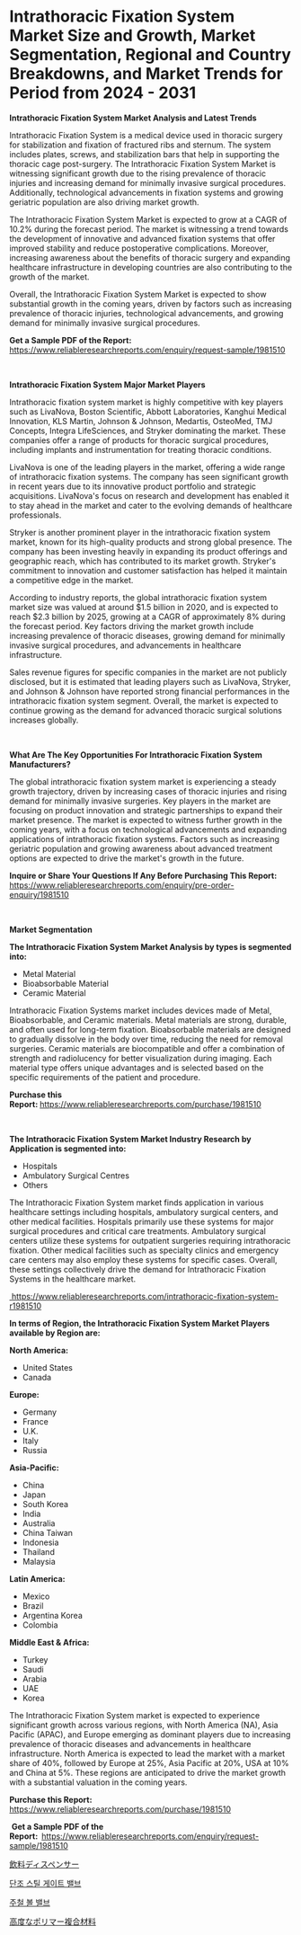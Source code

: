 <p><h1>Intrathoracic Fixation System Market Size and Growth, Market Segmentation, Regional and Country Breakdowns, and Market Trends for Period from 2024 -  2031</h1></p><p><strong>Intrathoracic Fixation System Market Analysis and Latest Trends</strong></p>
<p><p>Intrathoracic Fixation System is a medical device used in thoracic surgery for stabilization and fixation of fractured ribs and sternum. The system includes plates, screws, and stabilization bars that help in supporting the thoracic cage post-surgery. The Intrathoracic Fixation System Market is witnessing significant growth due to the rising prevalence of thoracic injuries and increasing demand for minimally invasive surgical procedures. Additionally, technological advancements in fixation systems and growing geriatric population are also driving market growth.</p><p>The Intrathoracic Fixation System Market is expected to grow at a CAGR of 10.2% during the forecast period. The market is witnessing a trend towards the development of innovative and advanced fixation systems that offer improved stability and reduce postoperative complications. Moreover, increasing awareness about the benefits of thoracic surgery and expanding healthcare infrastructure in developing countries are also contributing to the growth of the market.</p><p>Overall, the Intrathoracic Fixation System Market is expected to show substantial growth in the coming years, driven by factors such as increasing prevalence of thoracic injuries, technological advancements, and growing demand for minimally invasive surgical procedures.</p></p>
<p><strong>Get a Sample PDF of the Report:&nbsp;</strong> <a href="https://www.reliableresearchreports.com/enquiry/request-sample/1981510">https://www.reliableresearchreports.com/enquiry/request-sample/1981510</a></p>
<p>&nbsp;</p>
<p><strong>Intrathoracic Fixation System Major Market Players</strong></p>
<p><p>Intrathoracic fixation system market is highly competitive with key players such as LivaNova, Boston Scientific, Abbott Laboratories, Kanghui Medical Innovation, KLS Martin, Johnson & Johnson, Medartis, OsteoMed, TMJ Concepts, Integra LifeSciences, and Stryker dominating the market. These companies offer a range of products for thoracic surgical procedures, including implants and instrumentation for treating thoracic conditions.</p><p>LivaNova is one of the leading players in the market, offering a wide range of intrathoracic fixation systems. The company has seen significant growth in recent years due to its innovative product portfolio and strategic acquisitions. LivaNova's focus on research and development has enabled it to stay ahead in the market and cater to the evolving demands of healthcare professionals.</p><p>Stryker is another prominent player in the intrathoracic fixation system market, known for its high-quality products and strong global presence. The company has been investing heavily in expanding its product offerings and geographic reach, which has contributed to its market growth. Stryker's commitment to innovation and customer satisfaction has helped it maintain a competitive edge in the market.</p><p>According to industry reports, the global intrathoracic fixation system market size was valued at around $1.5 billion in 2020, and is expected to reach $2.3 billion by 2025, growing at a CAGR of approximately 8% during the forecast period. Key factors driving the market growth include increasing prevalence of thoracic diseases, growing demand for minimally invasive surgical procedures, and advancements in healthcare infrastructure.</p><p>Sales revenue figures for specific companies in the market are not publicly disclosed, but it is estimated that leading players such as LivaNova, Stryker, and Johnson & Johnson have reported strong financial performances in the intrathoracic fixation system segment. Overall, the market is expected to continue growing as the demand for advanced thoracic surgical solutions increases globally.</p></p>
<p>&nbsp;</p>
<p><strong>What Are The Key Opportunities For Intrathoracic Fixation System Manufacturers?</strong></p>
<p><p>The global intrathoracic fixation system market is experiencing a steady growth trajectory, driven by increasing cases of thoracic injuries and rising demand for minimally invasive surgeries. Key players in the market are focusing on product innovation and strategic partnerships to expand their market presence. The market is expected to witness further growth in the coming years, with a focus on technological advancements and expanding applications of intrathoracic fixation systems. Factors such as increasing geriatric population and growing awareness about advanced treatment options are expected to drive the market's growth in the future.</p></p>
<p><strong>Inquire or Share Your Questions If Any Before Purchasing This Report:</strong> <a href="https://www.reliableresearchreports.com/enquiry/pre-order-enquiry/1981510">https://www.reliableresearchreports.com/enquiry/pre-order-enquiry/1981510</a></p>
<p>&nbsp;</p>
<p><strong>Market Segmentation</strong></p>
<p><strong>The Intrathoracic Fixation System Market Analysis by types is segmented into:</strong></p>
<p><ul><li>Metal Material</li><li>Bioabsorbable Material</li><li>Ceramic Material</li></ul></p>
<p><p>Intrathoracic Fixation Systems market includes devices made of Metal, Bioabsorbable, and Ceramic materials. Metal materials are strong, durable, and often used for long-term fixation. Bioabsorbable materials are designed to gradually dissolve in the body over time, reducing the need for removal surgeries. Ceramic materials are biocompatible and offer a combination of strength and radiolucency for better visualization during imaging. Each material type offers unique advantages and is selected based on the specific requirements of the patient and procedure.</p></p>
<p><strong>Purchase this Report:&nbsp;</strong><a href="https://www.reliableresearchreports.com/purchase/1981510">https://www.reliableresearchreports.com/purchase/1981510</a></p>
<p>&nbsp;</p>
<p><strong>The Intrathoracic Fixation System Market Industry Research by Application is segmented into:</strong></p>
<p><ul><li>Hospitals</li><li>Ambulatory Surgical Centres</li><li>Others</li></ul></p>
<p><p>The Intrathoracic Fixation System market finds application in various healthcare settings including hospitals, ambulatory surgical centers, and other medical facilities. Hospitals primarily use these systems for major surgical procedures and critical care treatments. Ambulatory surgical centers utilize these systems for outpatient surgeries requiring intrathoracic fixation. Other medical facilities such as specialty clinics and emergency care centers may also employ these systems for specific cases. Overall, these settings collectively drive the demand for Intrathoracic Fixation Systems in the healthcare market.</p></p>
<p><a href="https://www.reliableresearchreports.com/intrathoracic-fixation-system-r1981510">&nbsp;https://www.reliableresearchreports.com/intrathoracic-fixation-system-r1981510</a></p>
<p><strong>In terms of Region, the Intrathoracic Fixation System Market Players available by Region are:</strong></p>
<p>
    <p> <strong> North America: </strong>
        <ul>
            <li>United States</li>
            <li>Canada</li>
        </ul>
        </p> 
    <p> <strong> Europe: </strong>
        <ul>
            <li>Germany</li>
            <li>France</li>
            <li>U.K.</li>
            <li>Italy</li>
            <li>Russia</li>
        </ul>
        </p> 
    <p> <strong> Asia-Pacific: </strong>
        <ul>
            <li>China</li>
            <li>Japan</li>
            <li>South Korea</li>
            <li>India</li>
            <li>Australia</li>
            <li>China Taiwan</li>
            <li>Indonesia</li>
            <li>Thailand</li>
            <li>Malaysia</li>
        </ul>
        </p> 
    <p> <strong> Latin America: </strong>
        <ul>
            <li>Mexico</li>
            <li>Brazil</li>
            <li>Argentina Korea</li>
            <li>Colombia</li>
        </ul>
        </p> 
    <p> <strong> Middle East & Africa: </strong>
        <ul>
            <li>Turkey</li>
            <li>Saudi</li>
            <li>Arabia</li>
            <li>UAE</li>
            <li>Korea</li>
        </ul>
    </p>
    </p>
<p><p>The Intrathoracic Fixation System market is expected to experience significant growth across various regions, with North America (NA), Asia Pacific (APAC), and Europe emerging as dominant players due to increasing prevalence of thoracic diseases and advancements in healthcare infrastructure. North America is expected to lead the market with a market share of 40%, followed by Europe at 25%, Asia Pacific at 20%, USA at 10% and China at 5%. These regions are anticipated to drive the market growth with a substantial valuation in the coming years.</p></p>
<p><strong>Purchase this Report: </strong><a href="https://www.reliableresearchreports.com/purchase/1981510">https://www.reliableresearchreports.com/purchase/1981510</a></p>
<p>&nbsp;<strong>Get a Sample PDF of the Report:&nbsp;&nbsp;</strong><a href="https://www.reliableresearchreports.com/enquiry/request-sample/1981510">https://www.reliableresearchreports.com/enquiry/request-sample/1981510</a></p>
<p><strong></strong></p>
<p><p><a href="https://medium.com/@lewisbechtelar1964/%E9%A3%B2%E6%96%99%E3%83%87%E3%82%A3%E3%82%B9%E3%83%9A%E3%83%B3%E3%82%B5%E3%83%BC%E5%B8%82%E5%A0%B4-%E7%AB%B6%E4%BA%89%E5%88%86%E6%9E%90-%E5%B8%82%E5%A0%B4%E5%8B%95%E5%90%91-2031%E5%B9%B4%E3%81%BE%E3%81%A7%E3%81%AE%E4%BA%88%E6%B8%AC-d926d012d1aa">飲料ディスペンサー</a></p><p><a href="https://medium.com/@pyscho67867/%EB%85%B8%EC%A1%B0%EC%B2%98-%EB%8D%B0%EC%9D%B4%ED%84%B0%EB%A5%BC-%ED%95%B4%EB%8F%85%ED%95%98%EA%B8%B0-%EC%8B%9C%EC%9E%A5-%EC%A0%90%EC%9C%A0%EC%9C%A8-%EB%8F%99%ED%96%A5-%EB%B0%8F-%EC%84%B1%EC%9E%A5-%ED%8C%A8%ED%84%B4-d4611ee0eb24">단조 스틸 게이트 밸브</a></p><p><a href="https://medium.com/@travisohan56562023/%EC%A3%BC%EC%B2%A0-%EB%B3%BC-%EB%B0%B8%EB%B8%8C-%EC%8B%9C%EC%9E%A5-%EB%B6%84%EC%84%9D-cagr-%EC%8B%9C%EC%9E%A5-%EC%84%B8%EB%B6%84%ED%99%94-%EB%B0%8F-%EA%B8%80%EB%A1%9C%EB%B2%8C-%EC%82%B0%EC%97%85-%EA%B0%9C%EC%9A%94-7a368150bade">주철 볼 밸브</a></p><p><a href="https://medium.com/@camilcosta76856/%E5%85%88%E9%80%B2%E7%9A%84%E3%81%AA%E3%83%9D%E3%83%AA%E3%83%9E%E3%83%BC%E3%82%B3%E3%83%B3%E3%83%9D%E3%82%B8%E3%83%83%E3%83%88%E5%B8%82%E5%A0%B4%E8%A6%8F%E6%A8%A1-%E5%B8%82%E5%A0%B4%E8%A6%8B%E9%80%9A%E3%81%97%E3%81%A8%E5%B8%82%E5%A0%B4%E4%BA%88%E6%B8%AC-2024%E5%B9%B4%E3%81%8B%E3%82%892031%E5%B9%B4%E3%81%BE%E3%81%A7-59593fa7dc82">高度なポリマー複合材料</a></p></p>
